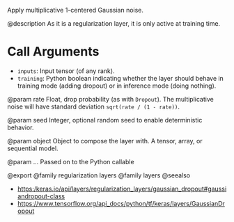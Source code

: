 Apply multiplicative 1-centered Gaussian noise.

@description
As it is a regularization layer, it is only active at training time.

# Call Arguments
- `inputs`: Input tensor (of any rank).
- `training`: Python boolean indicating whether the layer should behave in
    training mode (adding dropout) or in inference mode (doing nothing).

@param rate
Float, drop probability (as with `Dropout`).
The multiplicative noise will have
standard deviation `sqrt(rate / (1 - rate))`.

@param seed
Integer, optional random seed to enable deterministic behavior.

@param object
Object to compose the layer with. A tensor, array, or sequential model.

@param ...
Passed on to the Python callable

@export
@family regularization layers
@family layers
@seealso
+ <https:/keras.io/api/layers/regularization_layers/gaussian_dropout#gaussiandropout-class>
+ <https://www.tensorflow.org/api_docs/python/tf/keras/layers/GaussianDropout>

